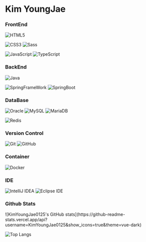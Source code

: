 <h1>Kim YoungJae</h1>

<h3>FrontEnd</h3>
<p>
    <img alt="HTML5" src="https://img.shields.io/badge/HTML5-E34F26?style=flat-square&logo=HTML5&logoColor=white">
</p>
<p>
    <img alt="CSS3" src="https://img.shields.io/badge/CSS3-1572B6?style=flat-square&logo=CSS3&logoColor=white">
    <img alt="Sass" src="https://img.shields.io/badge/Sass(Scss)-CC6699?style=flat-square&logo=Sass&logoColor=white">
</p>
<p>
    <img alt="JavaScript" src="https://img.shields.io/badge/JavaScript-F7DF1E?style=flat-square&logo=javaScript&logoColor=white">
    <img alt="TypeScript" src="https://img.shields.io/badge/TypeScript-3178C6?style=flat-square&logo=typeScript&logoColor=white">
</p>

<h3>BackEnd</h2>
<p>
    <img alt="Java" src="https://img.shields.io/badge/Java-9e371b?style=flat-square&logo=Java&logoColor=white">
</p>
<p>
    <img alt="SpringFrameWork" src="https://img.shields.io/badge/Spring FrameWork-6DB33F?style=flat-square&logo=Spring&logoColor=white">
    <img alt="SpringBoot" src="https://img.shields.io/badge/Spring Boot-6DB33F?style=flat-square&logo=SpringBoot&logoColor=white">
</p>

<h3>DataBase</h2>
<p>
    <img alt="Oracle" src="https://img.shields.io/badge/Oracle-F80000?style=flat-square&logo=oracle&logoColor=white">
    <img alt="MySQL" src="https://img.shields.io/badge/MySQL-4479A1?style=flat-square&logo=mysql&logoColor=white">
    <img alt="MariaDB" src="https://img.shields.io/badge/MariaDB-003545?style=flat-square&logo=mariaDB&logoColor=white">
</p>
<p>
    <img alt="Redis" src="https://img.shields.io/badge/Redis-DC382D?style=flat-square&logo=Redis&logoColor=white">
</p>

<h3>Version Control</h2>
<p>
    <img alt="Git" src="https://img.shields.io/badge/Git-F05032?style=flat-square&logo=Git&logoColor=white">
    <img alt="GitHub" src="https://img.shields.io/badge/GitHub-181717?style=flat-square&logo=GitHub&logoColor=white">
</p>

<h3>Container</h2>
<p>
    <img alt="Docker" src="https://img.shields.io/badge/Docker-2496ED?style=flat-square&logo=Docker&logoColor=white">
</p>

<h3>IDE</h3>
<p>
    <img alt="IntelliJ IDEA" src="https://img.shields.io/badge/IntelliJ IDEA Community-000000?style=flat-square&logo=IntelliJ IDEA&logoColor=white">
    <img alt="Eclipse IDE" src="https://img.shields.io/badge/Eclipse IDE-2C2255?style=flat-square&logo=Eclipse IDE&logoColor=white">
</p>

<h3>Github Stats</h3>
![KimYoungJae0125's GitHub stats](https://github-readme-stats.vercel.app/api?username=KimYoungJae0125&show_icons=true&theme=vue-dark)

![Top Langs](https://github-readme-stats.vercel.app/api/top-langs/?username=KimYoungJae0125&layout=compact)

